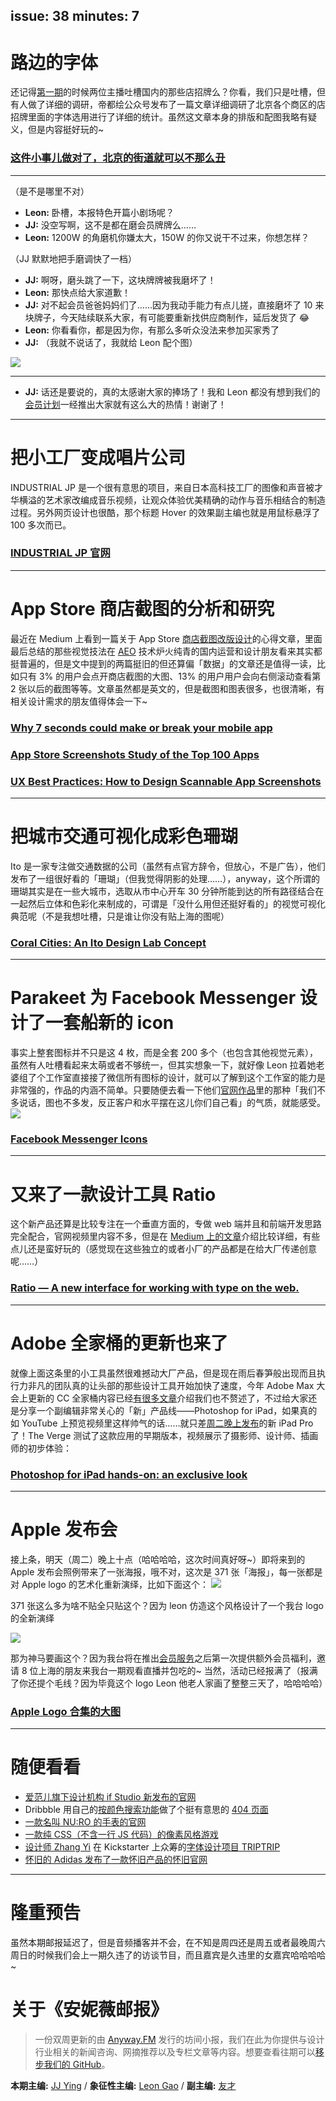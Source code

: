 issue: 38
minutes: 7
---

# 路边的字体
还记得[第一期](https://anyway.fm/japan-street-visual-elements/#title)的时候两位主播吐槽国内的那些店招牌么？你看，我们只是吐槽，但有人做了详细的调研，帝都绘公众号发布了一篇文章详细调研了北京各个商区的店招牌里面的字体选用进行了详细的统计。虽然这文章本身的排版和配图我略有疑义，但是内容挺好玩的~
### [这件小事儿做对了，北京的街道就可以不那么丑](https://mp.weixin.qq.com/s/B62k41YYF4IUhgjY0ULmoA)

---

（是不是哪里不对）

- **Leon:** 卧槽，本报特色开篇小剧场呢？
- **JJ:** 没空写啊，这不是都在磨会员牌牌么……
- **Leon:** 1200W 的角磨机你嫌太大，150W 的你又说干不过来，你想怎样？

（JJ 默默地把手磨调快了一档）

- **JJ:** 啊呀，磨头跳了一下，这块牌牌被我磨坏了！
- **Leon:** 那快点给大家道歉！
- **JJ:** 对不起会员爸爸妈妈们了……因为我动手能力有点儿搓，直接磨坏了 10 来块牌子，今天陆续联系大家，有可能要重新找供应商制作，延后发货了 😂
- **Leon:** 你看看你，都是因为你，有那么多听众没法来参加买家秀了
- **JJ:** （我就不说话了，我就给 Leon 配个图）

![](https://s.anw.red/anyway.post/content/38-04.jpg)

---

- **JJ:** 话还是要说的，真的太感谢大家的捧场了！我和 Leon 都没有想到我们的[会员计划](https://anyway.fm/member/)一经推出大家就有这么大的热情！谢谢了！



---

# 把小工厂变成唱片公司
INDUSTRIAL JP 是一个很有意思的项目，来自日本高科技工厂的图像和声音被才华横溢的艺术家改编成音乐视频，让观众体验优美精确的动作与音乐相结合的制造过程。另外网页设计也很酷，那个标题 Hover 的效果副主编也就是用鼠标悬浮了100 多次而已。
### [INDUSTRIAL JP 官网](http://idstr.jp/en/)

---

# App Store 商店截图的分析和研究
最近在 Medium 上看到一篇关于 App Store [商店截图改版设计](https://medium.freecodecamp.org/ux-best-practices-how-to-design-scannable-app-screenshots-89e370bf433e)的心得文章，里面最后总结的那些视觉技法在 [AEO](https://baike.baidu.com/item/ASO/7770583) 技术炉火纯青的国内运营和设计朋友看来其实都挺普遍的，但是文中提到的两篇挺旧的但还算偏「数据」的文章还是值得一读，比如只有 3% 的用户会点开商店截图的大图、13% 的用户用户会向右侧滚动查看第 2 张以后的截图等等。文章虽然都是英文的，但是截图和图表很多，也很清晰，有相关设计需求的朋友值得体会一下~
### [Why 7 seconds could make or break your mobile app](https://asostack.com/why-7-seconds-could-make-or-break-your-mobile-app-f41000fb2a17)
### [App Store Screenshots Study of the Top 100 Apps](https://incipia.co/post/app-marketing/app-store-screenshots-study-of-the-top-100-apps/)
### [UX Best Practices: How to Design Scannable App Screenshots](https://medium.freecodecamp.org/ux-best-practices-how-to-design-scannable-app-screenshots-89e370bf433e)

---

# 把城市交通可视化成彩色珊瑚
Ito 是一家专注做交通数据的公司（虽然有点官方辞令，但放心，不是广告），他们发布了一组很好看的「珊瑚」（但我觉得阴影的处理……），anyway，这个所谓的珊瑚其实是在一些大城市，选取从市中心开车 30 分钟所能到达的所有路径结合在一起然后立体和色彩化来制成的，可谓是「没什么用但还挺好看的」的视觉可视化典范呢（不是我想吐槽，只是谁让你没有贴上海的图呢）
### [Coral Cities: An Ito Design Lab Concept](https://towardsdatascience.com/coral-cities-an-ito-design-lab-concept-c01a3f4a2722)

---

# Parakeet 为 Facebook Messenger 设计了一套船新的 icon
事实上整套图标并不只是这 4 枚，而是全套 200 多个（也包含其他视觉元素），虽然有人吐槽看起来太萌或者不够统一，但其实想象一下，就好像 Leon 拉着她老婆组了个工作室直接接了微信所有图标的设计，就可以了解到这个工作室的能力是非常强的，作品的内涵不简单。只要随便去看一下他们[官网作品](http://www.parakeet.co/)里的那种「我们不多说话，图也不多发，反正客户和水平摆在这儿你们自己看」的气质，就能感受。
![](https://s.anw.red/anyway.post/content/38-03.jpg)
### [Facebook Messenger Icons](https://dribbble.com/shots/5440531-Facebook-Messenger-Icons)

---

# 又来了一款设计工具 Ratio
这个新产品还算是比较专注在一个垂直方面的，专做 web 端并且和前端开发思路完全配合，官网视频里内容不多，但是在 [Medium 上的文章](https://medium.com/@getflourish/designing-with-ratio-dcc656d5385d)介绍比较详细，有些点儿还是蛮好玩的（感觉现在这些独立的或者小厂的产品都是在给大厂传递创意呢……）
### [Ratio — A new interface for working with type on the web.](https://useratio.com/)

---

# Adobe 全家桶的更新也来了
就像上面这条里的小工具虽然很难撼动大厂产品，但是现在雨后春笋般出现而且执行力非凡的团队真的让头部的那些设计工具开始加快了速度，今年 Adobe Max 大会上更新的 CC 全家桶内容已经[有很多文章](https://www.uisdc.com/adobe-cc-2019-new-function)介绍我们也不赘述了，不过给大家还是分享一个副编辑非常关心的「新」产品线——Photoshop for iPad，如果真的如 YouTube 上预览视频里这样帅气的话……就只差[周二晚上发布](https://www.apple.com/apple-events/)的新 iPad Pro 了！The Verge 测试了这款应用的早期版本，视频展示了摄影师、设计师、插画师的初步体验：
### [Photoshop for iPad hands-on: an exclusive look](https://www.youtube.com/watch?v=Gfq46F-Dg2M&feature=youtu.be)

---

# Apple 发布会
接上条，明天（周二）晚上十点（哈哈哈哈，这次时间真好呀~）即将来到的 Apple 发布会照例带来了一张海报，哦不对，这次是 371 张「海报」，每一张都是对 Apple logo 的艺术化重新演绎，比如下面这个：
![](https://s.anw.red/anyway.post/content/38-01.jpg)

371 张这么多为啥不贴全只贴这个？因为 leon 仿造这个风格设计了一个我台 logo 的全新演绎

![](https://s.anw.red/anyway.post/content/38-02.jpg)

那为神马要画这个？因为我台将在推出[会员服务](https://anyway.fm/member/)之后第一次提供额外会员福利，邀请 8 位上海的朋友来我台一期观看直播并包吃的~ 当然，活动已经报满了（报满了你还提个毛线？因为毕竟这个 logo Leon 他老人家画了整整三天了，哈哈哈哈）

### [Apple Logo 合集的大图](http://tech.sina.com.cn/mobile/n/c/2018-10-25/doc-ihmxrkzw3749498.shtml)

---

# 随便看看
* [爱范儿旗下设计机构 if Studio 新发布的官网](http://ifstu.com/)
* Dribbble 用自己的[按颜色搜索功能](https://dribbble.com/colors/916f10)做了个挺有意思的 [404 页面](https://dribbble.com/404errorpage)
* [一款名叫 NU:RO 的手表的官网](http://nuro.co/)
* [一款纯 CSS（不含一行 JS 代码）的像素风格游戏](https://codepen.io/jcoulterdesign/pen/NOMeEb)
* [设计师 Zhang Yi](https://drawtype.me/) 在 Kickstarter 上众筹的[字体设计项目 TRIPTRIP](https://www.kickstarter.com/projects/322860736/triptrip)
* [怀旧的 Adidas 发布了一款怀旧产品的怀旧官网](https://www.adidas.com/us/yung)

---

# 隆重预告
虽然本期邮报延迟了，但是音频播客并不会，在不知是周四还是周五或者最晚周六周日的时候我们会上一期久违了的访谈节目，而且嘉宾是久违里的女嘉宾哈哈哈哈~

# 关于《安妮薇邮报》

> 一份双周更新的由 [Anyway.FM](https://Anyway.FM/) 发行的坊间小报，我们在此为你提供与设计行业相关的新闻咨询、网摘推荐以及专栏文章等内容。想要查看往期可以[移步我们的 GitHub](https://github.com/Anyway-Design/Anyway.Post#%E5%BE%80%E6%9C%9F%E5%86%85%E5%AE%B9)。

**本期主编:** [JJ Ying](http://iconmoon.com/) / **象征性主编:** [Leon Gao](http://leongao.com/) / **副主编:** [友才](http://mangmor.com/)